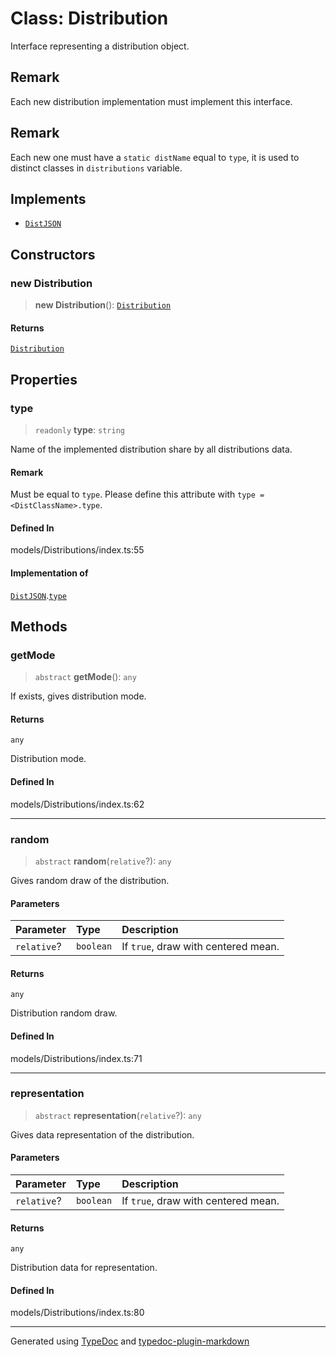 # Class: Distribution

Interface representing a distribution object.

## Remark

Each new distribution implementation must implement this interface.

## Remark

Each new one must have a `static distName` equal to `type`, it is used to distinct classes in `distributions` variable.

## Implements

-   [`DistJSON`](../../../../namespace.Interfaces/namespaces/namespace.Distribution/interfaces/interface.DistJSON.md)

## Constructors

### new Distribution

> **new Distribution**(): [`Distribution`](class.Distribution.md)

#### Returns

[`Distribution`](class.Distribution.md)

## Properties

### type

> `readonly` **type**: `string`

Name of the implemented distribution share by all distributions data.

#### Remark

Must be equal to `type`. Please define this attribute with `type = <DistClassName>.type`.

#### Defined In

models/Distributions/index.ts:55

#### Implementation of

[`DistJSON`](../../../../namespace.Interfaces/namespaces/namespace.Distribution/interfaces/interface.DistJSON.md).[`type`](../../../../namespace.Interfaces/namespaces/namespace.Distribution/interfaces/interface.DistJSON.md#type)

## Methods

### getMode

> `abstract` **getMode**(): `any`

If exists, gives distribution mode.

#### Returns

`any`

Distribution mode.

#### Defined In

models/Distributions/index.ts:62

---

### random

> `abstract` **random**(`relative`?): `any`

Gives random draw of the distribution.

#### Parameters

| Parameter   | Type      | Description                         |
| :---------- | :-------- | :---------------------------------- |
| `relative`? | `boolean` | If `true`, draw with centered mean. |

#### Returns

`any`

Distribution random draw.

#### Defined In

models/Distributions/index.ts:71

---

### representation

> `abstract` **representation**(`relative`?): `any`

Gives data representation of the distribution.

#### Parameters

| Parameter   | Type      | Description                         |
| :---------- | :-------- | :---------------------------------- |
| `relative`? | `boolean` | If `true`, draw with centered mean. |

#### Returns

`any`

Distribution data for representation.

#### Defined In

models/Distributions/index.ts:80

---

Generated using [TypeDoc](https://typedoc.org/) and [typedoc-plugin-markdown](https://www.npmjs.com/package/typedoc-plugin-markdown)
